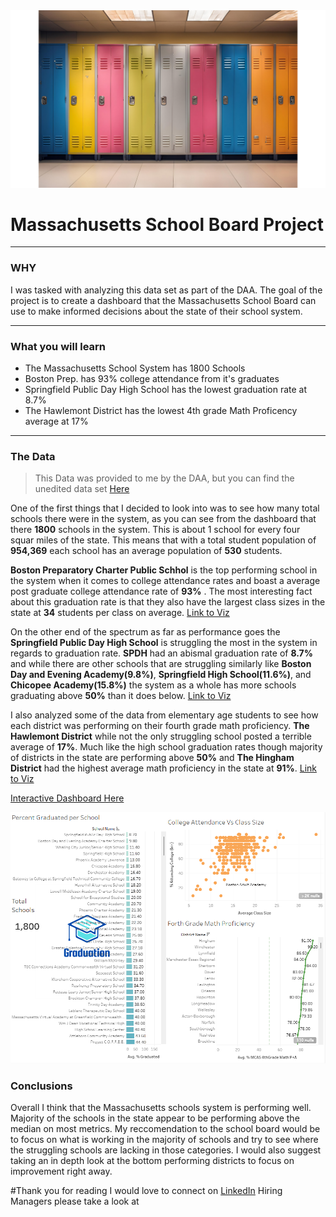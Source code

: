 <img src="images/lockers.png?raw=true"/>

# Massachusetts School Board Project

---

### WHY 

I was tasked with analyzing this data set as part of the DAA. The goal of the project is to create a dashboard that the Massachusetts School Board can use to make informed decisions about the state of their school system. 

---

### What you will learn

<ul>
<li>The Massachusetts School System has 1800 Schools</li>
<li>Boston Prep. has 93% college attendance from it's graduates</li>
<li>Springfield Public Day High School has the lowest graduation rate at 8.7%</li>
<li>The Hawlemont District has the lowest 4th grade Math Proficency average at 17%</li>
</ul>

---

### The Data

>This Data was provided to me by the DAA, but you can find the unedited data set [Here](https://www.kaggle.com/datasets/ndalziel/massachusetts-public-schools-data)

  One of the first things that I decided to look into was to see how many total schools there were in the system, as you can see from the dashboard that there **1800** schools in the system. This is about 1 school for every four squar miles of the state. This means that with a total student population of **954,369** each school has an average population of **530** students. 

  **Boston Preparatory Charter Public Schhol** is the top performing school in the system when it comes to college attendance rates and boast a average post graduate college attendance rate of **93%** . The most interesting fact about this graduation rate is that they also have the largest class sizes in the state at **34** students per class on average. [Link to Viz](https://public.tableau.com/app/profile/kyle.harrison1329/viz/CollegeAttendanceVsClassSize/CollegeAttendanceVsClassSize?publish=yes)

  On the other end of the spectrum as far as performance goes the **Springfield Public Day High School** is struggling the most in the system in regards to graduation rate. **SPDH** had an abismal graduation rate of **8.7%** and while there are other schools that are struggling similarly like **Boston Day and Evening Academy(9.8%)**, **Springfield High School(11.6%)**, and **Chicopee Academy(15.8%)** the system as a whole has more schools graduating above **50%** than it does below. [Link to Viz](https://public.tableau.com/app/profile/kyle.harrison1329/viz/PercentGraduatedperSchool/PercentGraduatedperSchool?publish=yes)

 I also analyzed some of the data from elementary age students to see how each district was performing on their fourth grade math proficiency. **The Hawlemont District** while not the only struggling school posted a terrible average of **17%**. Much like the high school graduation rates though majority of districts in the state are performing above **50%** and **The Hingham District** had the highest average math proficiency in the state at **91%**. [Link to Viz](https://public.tableau.com/app/profile/kyle.harrison1329/viz/4thGradeMathProficiency/ForthGradeMathProficiency?publish=yes) 

 [Interactive Dashboard Here](https://public.tableau.com/app/profile/kyle.harrison1329/viz/MassSchoolBoard/MassSchoolDashboard?publish=yes)

<img src="images/Screenshot 2024-07-23 153236.png?raw=true"/>

 ### Conclusions

 Overall I think that the Massachusetts schools system is performing well. Majority of the schools in the state appear to be performing above the median on most metrics. My reccomendation to the school board would be to focus on what is working in the majority of schools and try to see where the struggling schools are lacking in those categories. I would also suggest taking an in depth look at the bottom performing districts to focus on improvement right away. 

 #Thank you for reading
 I would love to connect on [LinkedIn](www.linkedin.com/in/kyle-harrison-data-analytics)
 Hiring Managers please take a look at 


 




